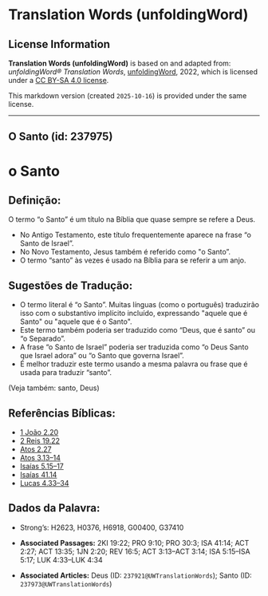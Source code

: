 # Translation Words (unfoldingWord)

## License Information

**Translation Words (unfoldingWord)** is based on and adapted from: _unfoldingWord® Translation Words_, [unfoldingWord](https://unfoldingword.org/utw), 2022, which is licensed under a [CC BY-SA 4.0 license](https://creativecommons.org/licenses/by-sa/4.0/legalcode.en).

This markdown version (created `2025-10-16`) is provided under the same license.



--------------------------------

## O Santo (id: 237975)

o Santo
=======

Definição:
----------

O termo “o Santo” é um título na Bíblia que quase sempre se refere a Deus.

* No Antigo Testamento, este título frequentemente aparece na frase “o Santo de Israel”.
* No Novo Testamento, Jesus também é referido como "o Santo”.
* O termo “santo” às vezes é usado na Bíblia para se referir a um anjo.

Sugestões de Tradução:
----------------------

* O termo literal é “o Santo”. Muitas línguas (como o português) traduzirão isso com o substantivo implícito incluído, expressando "aquele que é Santo" ou "aquele que é o Santo".
* Este termo também poderia ser traduzido como “Deus, que é santo” ou “o Separado”.
* A frase “o Santo de Israel” poderia ser traduzida como “o Deus Santo que Israel adora” ou “o Santo que governa Israel”.
* É melhor traduzir este termo usando a mesma palavra ou frase que é usada para traduzir “santo”.

(Veja também: santo, Deus)

Referências Bíblicas:
---------------------

* [1 João 2\.20](https://ref.ly/1John2:20)
* [2 Reis 19\.22](https://ref.ly/2Kgs19:22)
* [Atos 2\.27](https://ref.ly/Acts2:27)
* [Atos 3\.13–14](https://ref.ly/Acts3:13-Acts3:14)
* [Isaías 5\.15–17](https://ref.ly/Isa5:15-Isa5:17)
* [Isaías 41\.14](https://ref.ly/Isa41:14)
* [Lucas 4\.33–34](https://ref.ly/Luke4:33-Luke4:34)

Dados da Palavra:
-----------------

* Strong’s: H2623, H0376, H6918, G00400, G37410

* **Associated Passages:** 2KI 19:22; PRO 9:10; PRO 30:3; ISA 41:14; ACT 2:27; ACT 13:35; 1JN 2:20; REV 16:5; ACT 3:13–ACT 3:14; ISA 5:15–ISA 5:17; LUK 4:33–LUK 4:34
* **Associated Articles:** Deus (ID: `237921@UWTranslationWords`); Santo (ID: `237973@UWTranslationWords`)

